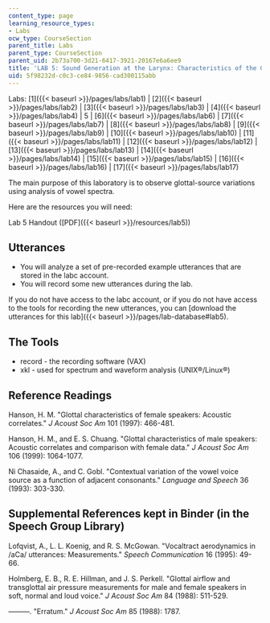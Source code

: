 ```yaml
---
content_type: page
learning_resource_types:
- Labs
ocw_type: CourseSection
parent_title: Labs
parent_type: CourseSection
parent_uid: 2b73a700-3d21-6417-3921-20167e6a6ee9
title: 'LAB 5: Sound Generation at the Larynx: Characteristics of the Glottal Source'
uid: 5f98232d-c0c3-ce84-9856-cad300115abb
---
```


Labs: [1]({{< baseurl >}}/pages/labs/lab1) | [2]({{< baseurl >}}/pages/labs/lab2) | [3]({{< baseurl >}}/pages/labs/lab3) | [4]({{< baseurl >}}/pages/labs/lab4) | 5 | [6]({{< baseurl >}}/pages/labs/lab6) | [7]({{< baseurl >}}/pages/labs/lab7) | [8]({{< baseurl >}}/pages/labs/lab8) | [9]({{< baseurl >}}/pages/labs/lab9) | [10]({{< baseurl >}}/pages/labs/lab10) | [11]({{< baseurl >}}/pages/labs/lab11) | [12]({{< baseurl >}}/pages/labs/lab12) | [13]({{< baseurl >}}/pages/labs/lab13) | [14]({{< baseurl >}}/pages/labs/lab14) | [15]({{< baseurl >}}/pages/labs/lab15) | [16]({{< baseurl >}}/pages/labs/lab16) | [17]({{< baseurl >}}/pages/labs/lab17)

The main purpose of this laboratory is to observe glottal-source variations using analysis of vowel spectra.

Here are the resources you will need:

Lab 5 Handout ([PDF]({{< baseurl >}}/resources/lab5))

Utterances
----------

*   You will analyze a set of pre-recorded example utterances that are stored in the labc account.
*   You will record some new utterances during the lab.

If you do not have access to the labc account, or if you do not have access to the tools for recording the new utterances, you can [download the utterances for this lab]({{< baseurl >}}/pages/lab-database#lab5).

The Tools
---------

*   record - the recording software (VAX)
*   xkl - used for spectrum and waveform analysis (UNIX®/Linux®)

Reference Readings
------------------

Hanson, H. M. "Glottal characteristics of female speakers: Acoustic correlates." _J Acoust Soc Am_ 101 (1997): 466-481.

Hanson, H. M., and E. S. Chuang. "Glottal characteristics of male speakers: Acoustic correlates and comparison with female data." _J Acoust Soc Am_ 106 (1999): 1064-1077.

Ni Chasaide, A., and C. Gobl. "Contextual variation of the vowel voice source as a function of adjacent consonants." _Language and Speech_ 36 (1993): 303-330.

Supplemental References kept in Binder (in the Speech Group Library)
--------------------------------------------------------------------

Lofqvist, A., L. L. Koenig, and R. S. McGowan. "Vocaltract aerodynamics in /aCa/ utterances: Measurements." _Speech Communication_ 16 (1995): 49-66.

Holmberg, E. B., R. E. Hillman, and J. S. Perkell. "Glottal airflow and transglottal air pressure measurements for male and female speakers in soft, normal and loud voice." _J Acoust Soc Am_ 84 (1988): 511-529.

———. "Erratum." _J Acoust Soc Am_ 85 (1988): 1787.